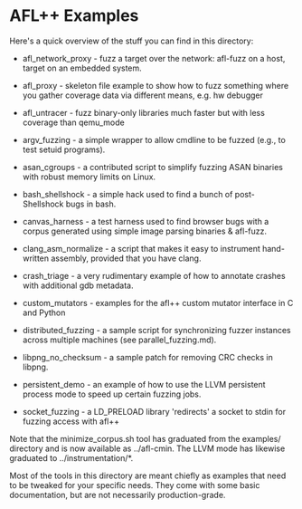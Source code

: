 # AFL++ Examples

Here's a quick overview of the stuff you can find in this directory:

  - afl_network_proxy    - fuzz a target over the network: afl-fuzz on
                           a host, target on an embedded system.

  - afl_proxy            - skeleton file example to show how to fuzz
                           something where you gather coverage data via
                           different means, e.g. hw debugger

  - afl_untracer         - fuzz binary-only libraries much faster but with
                           less coverage than qemu_mode

  - argv_fuzzing         - a simple wrapper to allow cmdline to be fuzzed
                           (e.g., to test setuid programs).

  - asan_cgroups         - a contributed script to simplify fuzzing ASAN
                           binaries with robust memory limits on Linux.

  - bash_shellshock      - a simple hack used to find a bunch of
                           post-Shellshock bugs in bash.

  - canvas_harness       - a test harness used to find browser bugs with a
                           corpus generated using simple image parsing
                           binaries & afl-fuzz.

  - clang_asm_normalize  - a script that makes it easy to instrument
                           hand-written assembly, provided that you have clang.

  - crash_triage         - a very rudimentary example of how to annotate crashes
                           with additional gdb metadata.

  - custom_mutators      - examples for the afl++ custom mutator interface in
                           C and Python

  - distributed_fuzzing  - a sample script for synchronizing fuzzer instances
                           across multiple machines (see parallel_fuzzing.md).

  - libpng_no_checksum   - a sample patch for removing CRC checks in libpng.

  - persistent_demo      - an example of how to use the LLVM persistent process
                           mode to speed up certain fuzzing jobs.

  - socket_fuzzing       - a LD_PRELOAD library 'redirects' a socket to stdin
                           for fuzzing access with afl++

Note that the minimize_corpus.sh tool has graduated from the examples/
directory and is now available as ../afl-cmin. The LLVM mode has likewise
graduated to ../instrumentation/*.

Most of the tools in this directory are meant chiefly as examples that need to
be tweaked for your specific needs. They come with some basic documentation,
but are not necessarily production-grade.

